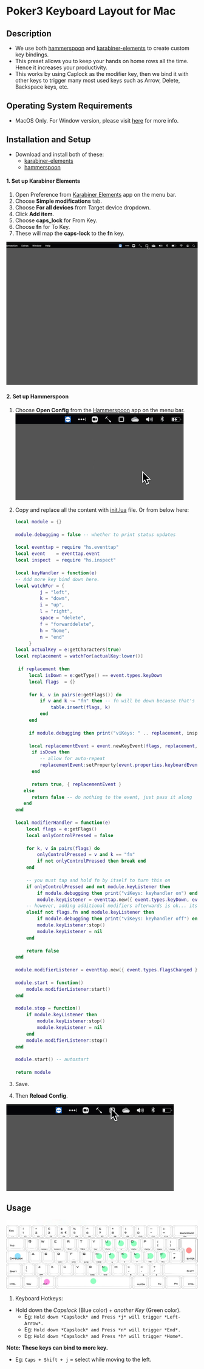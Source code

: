 # Poker3 Keyboard Layout for Mac


## Description
- We use both [hammerspoon](http://www.hammerspoon.org/) and [karabiner-elements](https://karabiner-elements.pqrs.org/) to create custom key bindings.
- This preset allows you to keep your hands on home rows all the time. Hence it increases your productivity.
- This works by using Caplock as the modifier key, then we bind it with other keys to trigger many most used keys such as Arrow, Delete, Backspace keys, etc.

## Operating System Requirements
- MacOS Only. For Window version, please visit [here](https://github.com/sengngykouch/keyboardBind) for more info.

## Installation and Setup
- Download and install both of these: 
   - [karabiner-elements](https://karabiner-elements.pqrs.org/)
   - [hammerspoon](http://www.hammerspoon.org/)

#### 1. Set up Karabiner Elements
   1. Open Preference from [Karabiner Elements](https://karabiner-elements.pqrs.org/) app on the menu bar.
   2. Choose **Simple modifications** tab.
   3. Choose **For all devices** from Target device dropdown.
   4. Click **Add item**.
   5. Choose **caps_lock** for From Key.
   6. Choose **fn** for To Key.
   7. These will map the **caps-lock** to the **fn** key.
   
   ![](https://github.com/sengngykouch/KeyboardBind-Mac/blob/main/ReadMe-Support-Assets/Karabiner-Elements-setup.gif)
   
#### 2. Set up Hammerspoon
   1. Choose **Open Config** from the [Hammerspoon](http://www.hammerspoon.org/) app on the menu bar.
   ![](https://github.com/sengngykouch/KeyboardBind-Mac/blob/main/ReadMe-Support-Assets/HammerSpoon-Open-Config.gif)
   
   2. Copy and replace all the content with [init.lua](https://github.com/sengngykouch/KeyboardBind-Mac/blob/main/init.lua) file. Or from below here:
      ```lua
      local module = {}

      module.debugging = false -- whether to print status updates

      local eventtap = require "hs.eventtap"
      local event    = eventtap.event
      local inspect  = require "hs.inspect"

      local keyHandler = function(e)
      -- Add more key bind down here.
      local watchFor = {
               j = "left",
               k = "down",
               i = "up",
               l = "right",
               space = "delete",
               f = "forwarddelete",
               h = "home",
               n = "end"            
           }
      local actualKey = e:getCharacters(true)
      local replacement = watchFor[actualKey:lower()]

       if replacement then
           local isDown = e:getType() == event.types.keyDown
           local flags  = {}

           for k, v in pairs(e:getFlags()) do
               if v and k ~= "fn" then -- fn will be down because that's our "wrapper", so ignore it
                   table.insert(flags, k)
               end
           end

           if module.debugging then print("viKeys: " .. replacement, inspect(flags), isDown) end

           local replacementEvent = event.newKeyEvent(flags, replacement, isDown)
            if isDown then
               -- allow for auto-repeat
               replacementEvent:setProperty(event.properties.keyboardEventAutorepeat, e:getProperty(event.properties.keyboardEventAutorepeat))
            end

            return true, { replacementEvent }
         else
            return false -- do nothing to the event, just pass it along
         end
      end

      local modifierHandler = function(e)
          local flags = e:getFlags()
          local onlyControlPressed = false

          for k, v in pairs(flags) do
              onlyControlPressed = v and k == "fn"
              if not onlyControlPressed then break end
          end

          -- you must tap and hold fn by itself to turn this on
          if onlyControlPressed and not module.keyListener then
              if module.debugging then print("viKeys: keyhandler on") end
              module.keyListener = eventtap.new({ event.types.keyDown, event.types.keyUp }, keyHandler):start()
          -- however, adding additional modifiers afterwards is ok... its only when fn isn't down that we switch back off
          elseif not flags.fn and module.keyListener then
              if module.debugging then print("viKeys: keyhandler off") end
              module.keyListener:stop()
              module.keyListener = nil
          end

          return false
      end

      module.modifierListener = eventtap.new({ event.types.flagsChanged }, modifierHandler)

      module.start = function()
          module.modifierListener:start()
      end

      module.stop = function()
          if module.keyListener then
              module.keyListener:stop()
              module.keyListener = nil
          end
          module.modifierListener:stop()
      end

      module.start() -- autostart

      return module
      ```
   3. Save.
   4. Then **Reload Config**.
   
   ![](https://github.com/sengngykouch/KeyboardBind-Mac/blob/main/ReadMe-Support-Assets/HammerSpoon-Reload.gif)
   
## Usage
![alt text](https://github.com/sengngykouch/keyboardBind/blob/master/vortex-poker3-62uk_zpskowcfdjx.jpg "Key binds")  

1. Keyboard Hotkeys:  
  - Hold down the *Capslock* (Blue color) + *another Key* (Green color).  
    - Eg: `Hold down *Capslock* and Press *j* will trigger *Left-Arrow*.`
    - Eg: `Hold down *Capslock* and Press *n* will trigger *End*.`
    - Eg: `Hold down *Capslock* and Press *h* will trigger *Home*.`



**Note: These keys can bind to more key.**  
- Eg: `Caps + Shift + j` =  select while moving to the left.
   
